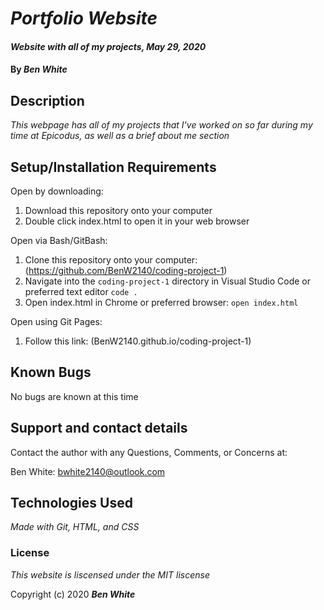 # _Portfolio Website_

#### _Website with all of my projects, May 29, 2020_

#### By _**Ben White**_

## Description

_This webpage has all of my projects that I've worked on so far during my time at Epicodus, as well as a brief about me section_

## Setup/Installation Requirements

Open by downloading:
1. Download this repository onto your computer
2. Double click index.html to open it in your web browser

Open via Bash/GitBash:
1. Clone this repository onto your computer:
(https://github.com/BenW2140/coding-project-1)
2. Navigate into the `coding-project-1` directory in Visual Studio Code or preferred text editor
`code .`
3. Open index.html in Chrome or preferred browser:
  `open index.html`

Open using Git Pages:
1. Follow this link:
  (BenW2140.github.io/coding-project-1)

## Known Bugs

No bugs are known at this time

## Support and contact details

Contact the author with any Questions, Comments, or Concerns at:

Ben White: <bwhite2140@outlook.com>

## Technologies Used

_Made with Git, HTML, and CSS_

### License

*This website is liscensed under the MIT liscense*

Copyright (c) 2020 **_Ben White_**